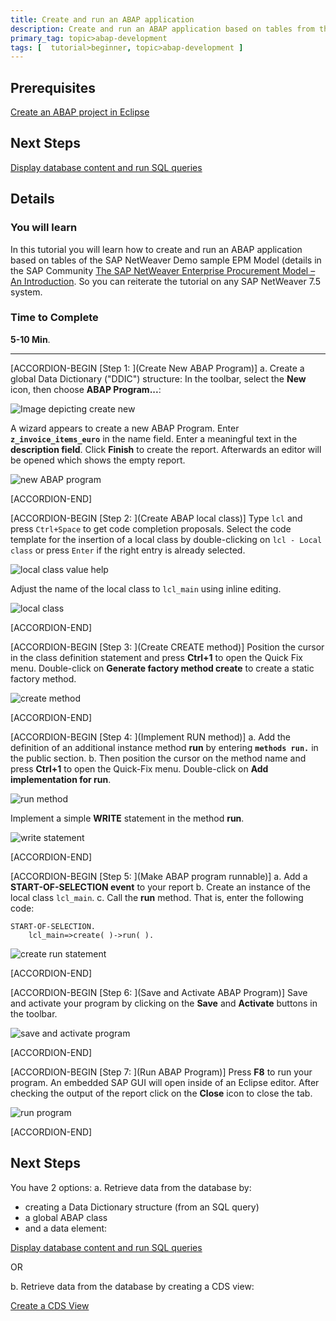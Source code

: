 ```yaml
---
title: Create and run an ABAP application
description: Create and run an ABAP application based on tables from the sample EPM data model.
primary_tag: topic>abap-development
tags: [  tutorial>beginner, topic>abap-development ]
---
```


## Prerequisites  
[Create an ABAP project in Eclipse](https://www.sap.com/developer/tutorials/abap-create-project.html)


## Next Steps
[Display database content and run SQL queries](https://www.sap.com/developer/tutorials/abap-display-data-queries.html)

## Details
### You will learn  
In this tutorial you will learn how to create and run an ABAP application based on tables of the SAP NetWeaver Demo sample EPM Model (details in the SAP Community [The SAP NetWeaver Enterprise Procurement Model – An Introduction](https://archive.sap.com/documents/docs/DOC-31458). So you can reiterate the tutorial on any SAP NetWeaver 7.5 system.  


### Time to Complete
**5-10 Min**.

---

[ACCORDION-BEGIN [Step 1: ](Create New ABAP Program)]
a. Create a global Data Dictionary ("DDIC") structure: In the toolbar, select the **New** icon, then choose **ABAP Program...**:

![Image depicting create new](abap03-1a.png)

A wizard appears to create a new ABAP Program. Enter **`z_invoice_items_euro`** in the name field. Enter a meaningful text in the **description field**. Click **Finish** to create the report.
Afterwards an editor will be opened which shows the empty report.

![new ABAP program](abap-03-2.png)


[ACCORDION-END]

[ACCORDION-BEGIN [Step 2: ](Create ABAP local class)]
Type `lcl` and press `Ctrl+Space` to get code completion proposals. Select the code template for the insertion of a local class by double-clicking on `lcl - Local class` or press `Enter` if the right entry is already selected.

![local class value help](abap-03-3.png)

Adjust the name of the local class to `lcl_main` using inline editing.

![local class](abap-03-4.png)


[ACCORDION-END]


[ACCORDION-BEGIN [Step 3: ](Create CREATE method)]
Position the cursor in the class definition statement and press **Ctrl+1** to open the Quick Fix menu. Double-click on **Generate factory method create** to create a static factory method.

![create method](abap-03-5.png)


[ACCORDION-END]

[ACCORDION-BEGIN [Step 4: ](Implement RUN method)]
a. Add the definition of an additional instance method **run** by entering **`methods run.`** in the public section.
b. Then position the cursor on the method name and press **Ctrl+1** to open the Quick-Fix menu. Double-click on **Add implementation for run**.

![run method](abap-03-6.png)

Implement a simple **WRITE** statement in the method **run**.

![write statement](abap-03-7.png)


[ACCORDION-END]

[ACCORDION-BEGIN [Step 5: ](Make ABAP program runnable)]
a. Add a **START-OF-SELECTION event** to your report
b. Create an instance of the local class `lcl_main`.
c. Call the **run** method.
That is, enter the following code:

```ABAP
START-OF-SELECTION.
    lcl_main=>create( )->run( ).
```

![create run statement](abap-03-8.png)


[ACCORDION-END]

[ACCORDION-BEGIN [Step 6: ](Save and Activate ABAP Program)]
Save and activate your program by clicking on the **Save** and **Activate** buttons in the toolbar.

![save and activate program](abap-03-9.png)


[ACCORDION-END]

[ACCORDION-BEGIN [Step 7: ](Run ABAP Program)]
Press **F8** to run your program. An embedded SAP GUI will open inside of an Eclipse editor. After checking the output of the report click on the **Close** icon   to close the tab.

![run program](abap-03-10.png)


[ACCORDION-END]

## Next Steps
You have 2 options:
a. Retrieve data from the database by:
  - creating a Data Dictionary structure (from an SQL query)
  - a global ABAP class
  - and a data element:

[Display database content and run SQL queries](https://www.sap.com/developer/tutorials/abap-display-data-queries.html)

OR

b. Retrieve data from the database by creating a CDS view:

[Create a CDS View](https://www.sap.com/developer/tutorials/abap-dev-adt-create-cds-view.html)
